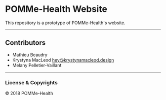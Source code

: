 # POMMe-Health Website
This repository is a prototype of POMMe-Health's website.

---

## Contributors

- Mathieu Beaudry
- Krystyna MacLeod <hey@krystynamacleod.design>
- Melany Pelletier-Vaillant

---
### License & Copyrights

© 2018 POMMe-Health
